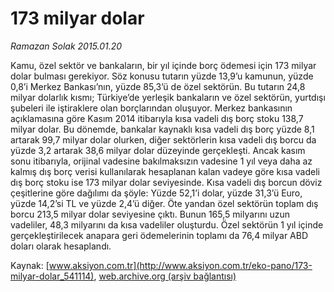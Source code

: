 # 173 milyar dolar

*Ramazan Solak 2015.01.20*

<div class="pNewsDetailMainContent" itemprop="articleBody">
 <p>
  Kamu, özel sektör ve bankaların, bir yıl içinde borç ödemesi için 173 milyar dolar bulması gerekiyor. Söz konusu tutarın yüzde 13,9’u kamunun, yüzde 0,8’i Merkez Bankası’nın, yüzde 85,3’ü de özel sektörün. Bu tutarın 24,8 milyar dolarlık kısmı; Türkiye’de yerleşik bankaların ve özel sektörün, yurtdışı şubeleri ile iştiraklere olan borçlarından oluşuyor. Merkez bankasının açıklamasına göre Kasım 2014 itibarıyla kısa vadeli dış borç stoku 138,7 milyar dolar. Bu dönemde, bankalar kaynaklı kısa vadeli dış borç yüzde 8,1 artarak 99,7 milyar dolar olurken, diğer sektörlerin kısa vadeli dış borcu da yüzde 3,2 artarak 38,6 milyar dolar düzeyinde gerçekleşti. Ancak kasım sonu itibarıyla, orijinal vadesine bakılmaksızın vadesine 1 yıl veya daha az kalmış dış borç verisi kullanılarak hesaplanan kalan vadeye göre kısa vadeli dış borç stoku ise 173 milyar dolar seviyesinde. Kısa vadeli dış borcun döviz çeşitlerine göre dağılımı da şöyle: Yüzde 52,1’i dolar, yüzde 31,3’ü Euro, yüzde 14,2’si TL ve yüzde 2,4’ü diğer. Öte yandan özel sektörün toplam dış borcu 213,5 milyar dolar seviyesine çıktı. Bunun 165,5 milyarını uzun vadeliler, 48,3 milyarını da kısa vadeliler oluşturdu. Özel sektörün 1 yıl içinde gerçekleştirilecek anapara geri ödemelerinin toplamı da 76,4 milyar ABD doları olarak hesaplandı.
 </p>
</div>


Kaynak: [www.aksiyon.com.tr](http://www.aksiyon.com.tr/eko-pano/173-milyar-dolar_541114), [web.archive.org (arşiv bağlantısı)](http://web.archive.org/web/20150726015645/http://www.aksiyon.com.tr/eko-pano/173-milyar-dolar_541114)
